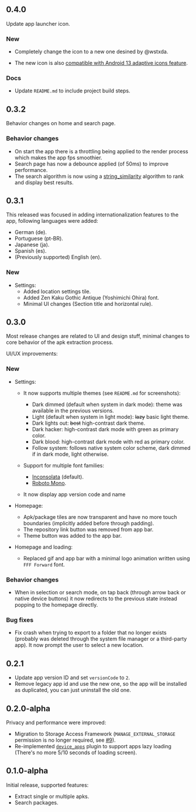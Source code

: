 ## 0.4.0

Update app launcher icon.

### New

- Completely change the icon to a new one desined by @wstxda.

- The new icon is also [compatible with Android 13 adaptive icons feature](https://developer.android.com/develop/ui/views/launch/icon_design_adaptive#design-adaptive-icons).

### Docs

- Update `README.md` to include project build steps.

## 0.3.2

Behavior changes on home and search page.

### Behavior changes

- On start the app there is a throttling being applied to the render process which makes the app fps smoothier.
- Search page has now a debounce applied (of 50ms) to improve performance.
- The search algorithm is now using a [string_similarity](https://pub.dev/packages/string_similarity) algorithm to rank and display best results.

## 0.3.1

This released was focused in adding internationalization features to the app, following languages were added:

- German (de).
- Portuguese (pt-BR).
- Japanese (ja).
- Spanish (es).
- (Previously supported) English (en).

### New

- Settings:
  - Added location settings tile.
  - Added Zen Kaku Gothic Antique (Yoshimichi Ohira) font.
  - Minimal UI changes (Section title and horizontal rule).

## 0.3.0

Most release changes are related to UI and design stuff, minimal changes to core behavior of the apk extraction process.

UI/UX improvements:

### New

- Settings:

  - It now supports multiple themes (see `README.md` for screenshots):

    - Dark dimmed (default when system in dark mode): theme was available in the previous versions.
    - Light (default when system in light mode): ~~lazy~~ basic light theme.
    - Dark lights out: ~~best~~ high-contrast dark theme.
    - Dark hacker: high-contrast dark mode with green as primary color.
    - Dark blood: high-contrast dark mode with red as primary color.
    - Follow system: follows native system color scheme, dark dimmed if in dark mode, light otherwise.

  - Support for multiple font families:

    - [Inconsolata](https://fonts.google.com/specimen/Inconsolata) (default).
    - [Roboto Mono](https://fonts.google.com/specimen/Roboto+Mono).

  - It now display app version code and name

- Homepage:

  - Apk/package tiles are now transparent and have no more touch boundaries (implicitly added before through padding).
  - The repository link button was removed from app bar.
  - Theme button was added to the app bar.

- Homepage and loading:

  - Replaced gif and app bar with a minimal logo animation written using `FFF Forward` font.

### Behavior changes

- When in selection or search mode, on tap back (through arrow back or native device buttons) it now redirects to the previous state instead popping to the homepage directly.

### Bug fixes

- Fix crash when trying to export to a folder that no longer exists (probably was deleted through the system file manager or a third-party app). It now prompt the user to select a new location.

## 0.2.1

- Update app version ID and set `versionCode` to `2`.
- Remove legacy app id and use the new one, so the app will be installed as duplicated, you can just uninstall the old one.

## 0.2.0-alpha

Privacy and performance were improved:

- Migration to Storage Access Framework (`MANAGE_EXTERNAL_STORAGE` permission is no longer required, see [#9](https://github.com/alexrintt/kanade/issues/9)).
- Re-implemented [`device_apps`](https://github.com/alexrintt/flutter_plugin_device_apps) plugin to support apps lazy loading (There's no more 5/10 seconds of loading screen).

## 0.1.0-alpha

Initial release, supported features:

- Extract single or multiple apks.
- Search packages.
